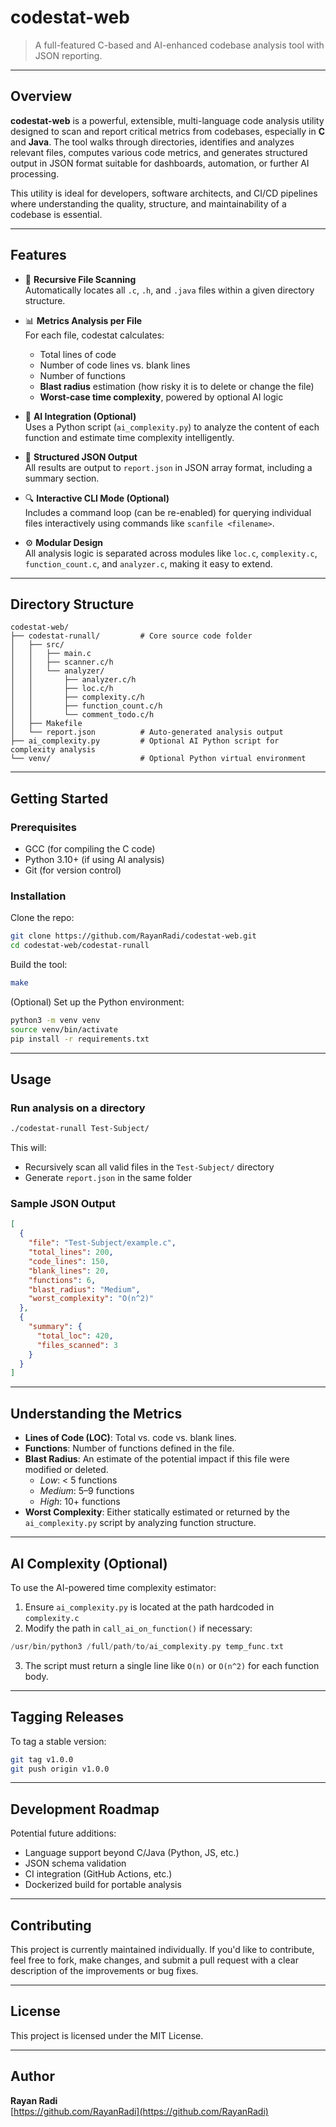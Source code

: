 # codestat-web

> A full-featured C-based and AI-enhanced codebase analysis tool with JSON reporting.

---

## Overview

**codestat-web** is a powerful, extensible, multi-language code analysis utility designed to scan and report critical metrics from codebases, especially in **C** and **Java**. The tool walks through directories, identifies and analyzes relevant files, computes various code metrics, and generates structured output in JSON format suitable for dashboards, automation, or further AI processing.

This utility is ideal for developers, software architects, and CI/CD pipelines where understanding the quality, structure, and maintainability of a codebase is essential.

---

## Features

- 📂 **Recursive File Scanning**  
  Automatically locates all `.c`, `.h`, and `.java` files within a given directory structure.

- 📊 **Metrics Analysis per File**  
  For each file, codestat calculates:
  - Total lines of code
  - Number of code lines vs. blank lines
  - Number of functions
  - **Blast radius** estimation (how risky it is to delete or change the file)
  - **Worst-case time complexity**, powered by optional AI logic

- 🧠 **AI Integration (Optional)**  
  Uses a Python script (`ai_complexity.py`) to analyze the content of each function and estimate time complexity intelligently.

- 🧾 **Structured JSON Output**  
  All results are output to `report.json` in JSON array format, including a summary section.

- 🔍 **Interactive CLI Mode (Optional)**  
  Includes a command loop (can be re-enabled) for querying individual files interactively using commands like `scanfile <filename>`.

- ⚙️ **Modular Design**  
  All analysis logic is separated across modules like `loc.c`, `complexity.c`, `function_count.c`, and `analyzer.c`, making it easy to extend.

---

## Directory Structure

```
codestat-web/
├── codestat-runall/         # Core source code folder
│   ├── src/
│   │   ├── main.c
│   │   ├── scanner.c/h
│   │   └── analyzer/
│   │       ├── analyzer.c/h
│   │       ├── loc.c/h
│   │       ├── complexity.c/h
│   │       ├── function_count.c/h
│   │       └── comment_todo.c/h
│   ├── Makefile
│   └── report.json          # Auto-generated analysis output
├── ai_complexity.py         # Optional AI Python script for complexity analysis
└── venv/                    # Optional Python virtual environment
```

---

## Getting Started

### Prerequisites

- GCC (for compiling the C code)
- Python 3.10+ (if using AI analysis)
- Git (for version control)

### Installation

Clone the repo:

```bash
git clone https://github.com/RayanRadi/codestat-web.git
cd codestat-web/codestat-runall
```

Build the tool:

```bash
make
```

(Optional) Set up the Python environment:

```bash
python3 -m venv venv
source venv/bin/activate
pip install -r requirements.txt
```

---

## Usage

### Run analysis on a directory

```bash
./codestat-runall Test-Subject/
```

This will:

- Recursively scan all valid files in the `Test-Subject/` directory
- Generate `report.json` in the same folder

### Sample JSON Output

```json
[
  {
    "file": "Test-Subject/example.c",
    "total_lines": 200,
    "code_lines": 150,
    "blank_lines": 20,
    "functions": 6,
    "blast_radius": "Medium",
    "worst_complexity": "O(n^2)"
  },
  {
    "summary": {
      "total_loc": 420,
      "files_scanned": 3
    }
  }
]
```

---

## Understanding the Metrics

- **Lines of Code (LOC)**: Total vs. code vs. blank lines.
- **Functions**: Number of functions defined in the file.
- **Blast Radius**: An estimate of the potential impact if this file were modified or deleted.
  - *Low*: < 5 functions
  - *Medium*: 5–9 functions
  - *High*: 10+ functions
- **Worst Complexity**: Either statically estimated or returned by the `ai_complexity.py` script by analyzing function structure.

---

## AI Complexity (Optional)

To use the AI-powered time complexity estimator:
1. Ensure `ai_complexity.py` is located at the path hardcoded in `complexity.c`
2. Modify the path in `call_ai_on_function()` if necessary:
```c
/usr/bin/python3 /full/path/to/ai_complexity.py temp_func.txt
```
3. The script must return a single line like `O(n)` or `O(n^2)` for each function body.

---

## Tagging Releases

To tag a stable version:

```bash
git tag v1.0.0
git push origin v1.0.0
```

---

## Development Roadmap

Potential future additions:
- Language support beyond C/Java (Python, JS, etc.)
- JSON schema validation
- CI integration (GitHub Actions, etc.)
- Dockerized build for portable analysis

---

## Contributing

This project is currently maintained individually. If you'd like to contribute, feel free to fork, make changes, and submit a pull request with a clear description of the improvements or bug fixes.

---

## License

This project is licensed under the MIT License.

---

## Author

**Rayan Radi**  
[https://github.com/RayanRadi](https://github.com/RayanRadi)
